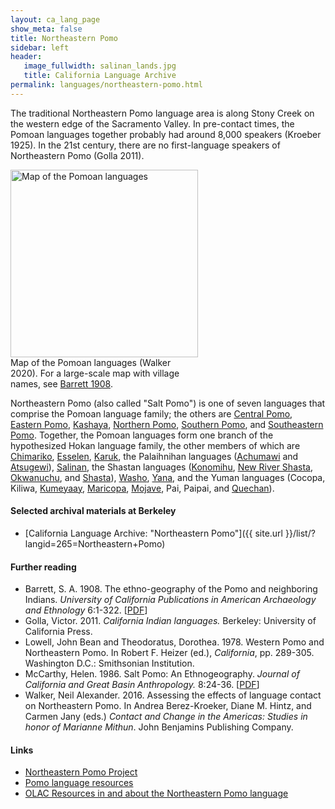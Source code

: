 ```yaml
---
layout: ca_lang_page
show_meta: false
title: Northeastern Pomo
sidebar: left
header:
   image_fullwidth: salinan_lands.jpg
   title: California Language Archive
permalink: languages/northeastern-pomo.html
---
```


The traditional Northeastern Pomo language area is along Stony Creek on the western edge of the Sacramento Valley. In pre-contact times, the Pomoan languages together probably had around 8,000 speakers (Kroeber 1925). In the 21st century, there are no first-language speakers of Northeastern Pomo (Golla 2011).

<div class="image fit right" style="width: 300px;">
<img alt="Map of the Pomoan languages" src="{{ site.urlimg }}pomoan-languages-map-small.jpg" width="300px"/>
<div class="caption">
Map of the Pomoan languages (Walker 2020). For a large-scale map with village names, see <a href="https://berkeley.app.box.com/v/pomoan-languages-map">Barrett 1908</a>.
</div>
</div>

Northeastern Pomo (also called "Salt Pomo") is one of seven languages that comprise the Pomoan language family; the others are [Central Pomo](central-pomo.html), [Eastern Pomo](eastern-pomo.html), [Kashaya](kashaya.html), [Northern Pomo](northern-pomo.html),  [Southern Pomo](southern-pomo.html), and [Southeastern Pomo](southeastern-pomo.html). Together, the Pomoan languages form one branch of the hypothesized Hokan language family, the other members of which are [Chimariko](chimariko.html), [Esselen](esselen.html), [Karuk](karuk.html), the Palaihnihan languages ([Achumawi](achumawi.html) and [Atsugewi](atsugewi.html)), [Salinan](salinan.html), the Shastan languages ([Konomihu](konomihu.html), [New River Shasta](new-river-shasta.html), [Okwanuchu](okwanuchu.html), and [Shasta](shasta.html)), [Washo](washo.html), [Yana](yana.html), and the Yuman languages (Cocopa, Kiliwa, [Kumeyaay](kumeyaay.html), [Maricopa](maricopa.html), [Mojave](mojave.html), Pai, Paipai, and [Quechan](quechan.html)).

#### Selected archival materials at Berkeley

* [California Language Archive: "Northeastern Pomo"]({{ site.url }}/list/?langid=265=Northeastern+Pomo)

#### Further reading

* Barrett, S. A. 1908. The ethno-geography of the Pomo and neighboring Indians. *University of California Publications in American Archaeology and Ethnology* 6:1-322.
[[PDF](http://digitalassets.lib.berkeley.edu/anthpubs/ucb/text/ucp006-003-004.pdf)]
* Golla, Victor. 2011. *California Indian languages.* Berkeley: University of California Press.
* Lowell, John Bean and Theodoratus, Dorothea. 1978. Western Pomo and Northeastern Pomo. In Robert F. Heizer (ed.), *California*, pp. 289-305. Washington D.C.: Smithsonian Institution.
* McCarthy, Helen. 1986. Salt Pomo: An Ethnogeography. *Journal of California and Great Basin Anthropology.* 8:24-36.
[[PDF](https://escholarship.org/uc/item/33v8v3vt)]
* Walker, Neil Alexander. 2016. Assessing the effects of language contact on Northeastern Pomo. In Andrea Berez-Kroeker, Diane M. Hintz, and Carmen Jany (eds.) *Contact and Change in the Americas: Studies in honor of Marianne Mithun*. John Benjamins Publishing Company.

#### Links

* [Northeastern Pomo Project](http://wieldoc.org/?page_id=269)
* [Pomo language resources](https://cimcc.org/education-center/pomo-language-resource/)
* [OLAC Resources in and about the Northeastern Pomo language](http://www.language-archives.org/language/pef)

